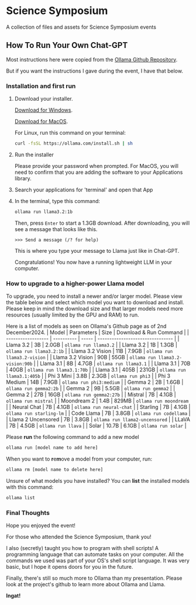 # Science Symposium
A collection of files and assets for Science Symposium events

## How To Run Your Own Chat-GPT
Most instructions here were copied from the 
[Ollama Github Repository](https://github.com/ollama/ollama).

But if you want the instructions I gave during the event, I have that below.

### Installation and first run
1. Download your installer.
    
    [Download for Windows](https://ollama.com/download/OllamaSetup.exe).
    
    [Download for MacOS](https://ollama.com/download/OllamaSetup.exe). 
    
    For Linux, run this command on your terminal:

    ```bash
    curl -fsSL https://ollama.com/install.sh | sh
    ```
    
2. Run the installer

    Please provide your password when prompted. For MacOS, you will need
    to confirm that you are adding the software to your Applications library.
    
3. Search your applications for 'terminal' and open that App

4. In the terminal, type this command:

    ```bash
    ollama run llama3.2:1b
    ``` 

    Then, press `Enter` to start a 1.3GB download. After downloading, you will
    see a message that looks like this.

    ```
    >>> Send a message (/? for help)
    ``` 

    This is where you type your message to Llama just like in Chat-GPT.

    Congratulations! You now have a running lightweight LLM in your computer.

### How to upgrade to a higher-power Llama model

To upgrade, you need to install a newer and/or larger model. Please view
the table below and select which model you want to download and install. Please
keep in mind the download size and that larger models need more resources 
(usually limited by the GPU and RAM) to run.

Here is a list of models as seen on Ollama's Github page as of 
2nd December2024.
| Model              | Parameters | Size  | Download & Run Command           |
| ------------------ | ---------- | ----- | -------------------------------- |
| Llama 3.2          | 3B         | 2.0GB | `ollama run llama3.2`            |
| Llama 3.2          | 1B         | 1.3GB | `ollama run llama3.2:1b`         |
| Llama 3.2 Vision   | 11B        | 7.9GB | `ollama run llama3.2-vision`     |
| Llama 3.2 Vision   | 90B        | 55GB  | `ollama run llama3.2-vision:90b` |
| Llama 3.1          | 8B         | 4.7GB | `ollama run llama3.1`            |
| Llama 3.1          | 70B        | 40GB  | `ollama run llama3.1:70b`        |
| Llama 3.1          | 405B       | 231GB | `ollama run llama3.1:405b`       |
| Phi 3 Mini         | 3.8B       | 2.3GB | `ollama run phi3`                |
| Phi 3 Medium       | 14B        | 7.9GB | `ollama run phi3:medium`         |
| Gemma 2            | 2B         | 1.6GB | `ollama run gemma2:2b`           |
| Gemma 2            | 9B         | 5.5GB | `ollama run gemma2`              |
| Gemma 2            | 27B        | 16GB  | `ollama run gemma2:27b`          |
| Mistral            | 7B         | 4.1GB | `ollama run mistral`             |
| Moondream 2        | 1.4B       | 829MB | `ollama run moondream`           |
| Neural Chat        | 7B         | 4.1GB | `ollama run neural-chat`         |
| Starling           | 7B         | 4.1GB | `ollama run starling-lm`         |
| Code Llama         | 7B         | 3.8GB | `ollama run codellama`           |
| Llama 2 Uncensored | 7B         | 3.8GB | `ollama run llama2-uncensored`   |
| LLaVA              | 7B         | 4.5GB | `ollama run llava`               |
| Solar              | 10.7B      | 6.1GB | `ollama run solar`               |

Please **run** the following command to add a new model

```bash
ollama run [model name to add here]
``` 

When you want to **r**e**m**ove a model from your computer, run:

```bash
ollama rm [model name to delete here]
``` 

Unsure of what models you have installed? You can **list** the installed models
with this command:

```bash
ollama list
``` 

### Final Thoughts

Hope you enjoyed the event!

For those who attended the Science Symposium, thank you!

I also (secretly) taught you how to program with shell scripts! A programming 
language that can automate tasks on your computer. All the commands we used
was part of your OS's shell script language. It was very basic, but I hope
it opens doors for you in the future.

Finally, there's still so much more to Ollama than my presentation. Please
look at the project's github to learn more about Ollama and Llama.

**Ingat!**
